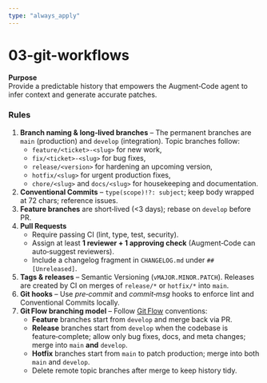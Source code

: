 ```yaml
---
type: "always_apply"
---
```


# 03-git-workflows

**Purpose**\
Provide a predictable history that empowers the Augment‑Code agent to infer context and generate accurate patches.

### Rules

1. **Branch naming & long‑lived branches** – The permanent branches are `main` (production) and `develop` (integration). Topic branches follow:
   - `feature/<ticket>‑<slug>` for new work,
   - `fix/<ticket>‑<slug>` for bug fixes,
   - `release/<version>` for hardening an upcoming version,
   - `hotfix/<slug>` for urgent production fixes,
   - `chore/<slug>` and `docs/<slug>` for housekeeping and documentation.
2. **Conventional Commits** – `type(scope)!?: subject`; keep body wrapped at 72 chars; reference issues.
3. **Feature branches** are short‑lived (<3 days); rebase on `develop` before PR.
4. **Pull Requests**
   - Require passing CI (lint, type, test, security).
   - Assign at least **1 reviewer + 1 approving check** (Augment‑Code can auto‑suggest reviewers).
   - Include a changelog fragment in `CHANGELOG.md` under `## [Unreleased]`.
5. **Tags & releases** – Semantic Versioning (`vMAJOR.MINOR.PATCH`). Releases are created by CI on merges of `release/*` or `hotfix/*` into `main`.
6. **Git hooks** – Use *pre‑commit* and *commit‑msg* hooks to enforce lint and Conventional Commits locally.
7. **Git Flow branching model** – Follow [Git Flow](https://nvie.com/posts/a-successful-git-branching-model/) conventions:
   - **Feature** branches start from `develop` and merge back via PR.
   - **Release** branches start from `develop` when the codebase is feature‑complete; allow only bug fixes, docs, and meta changes; merge into `main` **and** `develop`.
   - **Hotfix** branches start from `main` to patch production; merge into both `main` and `develop`.
   - Delete remote topic branches after merge to keep history tidy.
